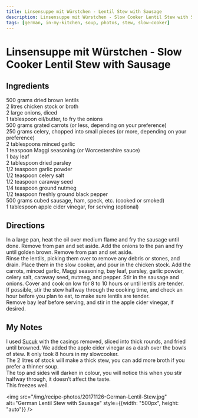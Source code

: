 ```yaml
---
title: Linsensuppe mit Würstchen - Lentil Stew with Sausage
description: Linsensuppe mit Würstchen - Slow Cooker Lentil Stew with Sausage
tags: [german, in-my-kitchen, soup, photos, stew, slow-cooker]
---
```


# Linsensuppe mit Würstchen - Slow Cooker Lentil Stew with Sausage

## Ingredients
500 grams dried brown lentils  
2 litres chicken stock or broth  
2 large onions, diced  
1 tablespoon oil/butter, to fry the onions  
500 grams grated carrots (or less, depending on your preference)  
250 grams celery, chopped into small pieces (or more, depending on your preference)  
2 tablespoons minced garlic  
1 teaspoon Maggi seasoning (or Worcestershire sauce)  
1 bay leaf  
2 tablespoon dried parsley  
1/2 teaspoon garlic powder  
1/2 teaspoon celery salt  
1/2 teaspoon caraway seed  
1/4 teaspoon ground nutmeg  
1/2 teaspoon freshly ground black pepper  
500 grams cubed sausage, ham, speck, etc. (cooked or smoked)  
1 tablespoon apple cider vinegar, for serving (optional)

## Directions
In a large pan, heat the oil over medium flame and fry the sausage until done. Remove from pan and set aside. Add the onions to the pan and fry until golden brown. Remove from pan and set aside.  
Rinse the lentils, picking them over to remove any debris or stones, and drain. Place them in the slow cooker, and pour in the chicken stock. Add the carrots, minced garlic, Maggi seasoning, bay leaf, parsley, garlic powder, celery salt, caraway seed, nutmeg, and pepper. Stir in the sausage and onions. Cover and cook on low for 8 to 10 hours or until lentils are tender.  
If possible, stir the stew halfway through the cooking time, and check an hour before you plan to eat, to make sure lentils are tender.  
Remove bay leaf before serving, and stir in the apple cider vinegar, if desired.

## My Notes 

I used <a href="https://href.li/?http://www.aytacfood.co.uk/aytac-parmak-sucuk-finger-500g-x-18" target="_blank" rel="noopener noreferrer">Sucuk</a> with the casings removed, sliced into thick rounds, and fried until browned. We added the apple cider vinegar as a dash over the bowls of stew. It only took 8 hours in my slowcooker.  
The 2 litres of stock will make a thick stew, you can add more broth if you prefer a thinner soup.  
The top and sides will darken in colour, you will notice this when you stir halfway through, it doesn’t affect the taste.  
This freezes well.

<img src="/img/recipe-photos/20171126-German-Lentil-Stew.jpg" alt="German Lentil Stew with Sausage" style={{width: "500px", height: "auto"}} />